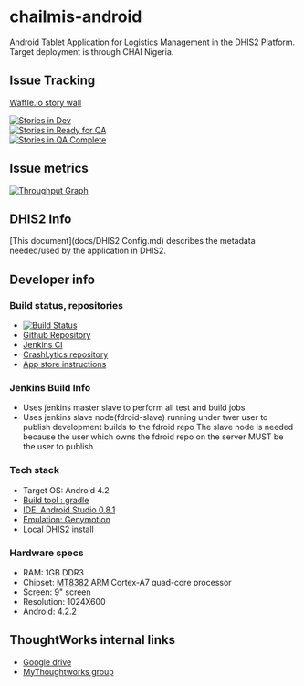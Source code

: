 # chailmis-android

Android Tablet Application for Logistics Management in the DHIS2 Platform. Target deployment is through CHAI Nigeria.

## Issue Tracking

[Waffle.io story wall](https://waffle.io/clintonhealthaccess/chailmis-android)

[![Stories in Dev](https://badge.waffle.io/clintonhealthaccess/chailmis-android.png?label=In%20Dev&title=In%20Dev)](http://waffle.io/clintonhealthaccess/chailmis-android)  
[![Stories in Ready for QA](https://badge.waffle.io/clintonhealthaccess/chailmis-android.png?label=Ready%20for%20QA&title=Ready%20for%20QA)](http://waffle.io/clintonhealthaccess/chailmis-android)  
[![Stories in QA Complete](https://badge.waffle.io/clintonhealthaccess/chailmis-android.png?label=QA%20Complete&title=QA%20Complete)](http://waffle.io/clintonhealthaccess/chailmis-android)  

## Issue metrics

[![Throughput Graph](http://graphs.waffle.io/clintonhealthaccess/chailmis-android/throughput.svg)](https://waffle.io/clintonhealthaccess/chailmis-android/metrics)

## DHIS2 Info

[This document](docs/DHIS2 Config.md) describes the metadata needed/used by the application in DHIS2.

## Developer info

### Build status, repositories

* [![Build Status](http://104.131.225.22:8080/job/android-unit-test/badge/icon)](http://104.131.225.22:8080/job/android-unit-test/)
* [Github Repository](https://github.com/clintonhealthaccess/chailmis-android)
* [Jenkins CI](http://104.131.225.22:8080/)
* [CrashLytics repository](https://crashlytics.com/twkla/android/apps/org.clintonhealthaccess.lmis.app/)
* [App store instructions](https://github.com/clintonhealthaccess/chailmis-android/blob/master/appstore/README.md)

### Jenkins Build Info
* Uses jenkins master slave to perform all test and build jobs
* Uses jenkins slave node(fdroid-slave) running under twer user to publish development builds to the fdroid repo
  The slave node is needed because the user which owns the fdroid repo on the server MUST be the user to publish

### Tech stack

* Target OS: Android 4.2
* [Build tool : gradle](https://gradle.org/)
* [IDE: Android Studio 0.8.1](http://tools.android.com/download/studio/canary/0-8-1)
* [Emulation: Genymotion](http://www.genymotion.com/)
* [Local DHIS2 install](https://github.com/clintonhealthaccess/dhis2-dev)

### Hardware specs

* RAM: 1GB DDR3
* Chipset: [MT8382](http://www.mediatek.com/en/products/mobile-communications/tablet/mt8382/) ARM Cortex-A7 quad-core processor
* Screen: 9" screen
* Resolution: 1024X600
* Android: 4.2.2

## ThoughtWorks internal links

* [Google drive](https://drive.google.com/a/thoughtworks.com/#folders/0Bx_qXlwQO9lRb3lnMjgwZllPcDA)
* [MyThoughtworks group](https://my.thoughtworks.com/groups/chailmis)
